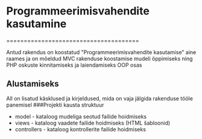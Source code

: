 # Programmeerimisvahendite kasutamine 

======================================

Antud rakendus on koostatud "Programmeerimisvahendite kasutamise" 
aine raames ja on mõeldud MVC rakenduse koostamise mudeli õppimiseks ning PHP
oskuste kinnitamiseks ja laiendamiseks OOP osas
## Alustamiseks
All on lisatud käsklused ja kirjeldused, mida on vaja jälgida rakenduse tööle panemisel
###Projekti kausta struktuur 
* model - kataloog mudeliga seotud failide hoidmiseks
* views - kataloog vaadete failide hoidmiseks (HTML šabloonid)
* controllers - kataloog kontrollerite failide hoidmiseks